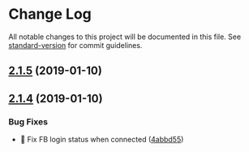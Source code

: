 # Change Log

All notable changes to this project will be documented in this file. See [standard-version](https://github.com/conventional-changelog/standard-version) for commit guidelines.

<a name="2.1.5"></a>
## [2.1.5](https://github.com/JaTango/facebook-login-vue/compare/v2.1.4...v2.1.5) (2019-01-10)



<a name="2.1.4"></a>
## [2.1.4](https://github.com/JaTango/facebook-login-vue/compare/v1.0.0...v2.1.4) (2019-01-10)


### Bug Fixes

* 🐛 Fix FB login status when connected ([4abbd55](https://github.com/JaTango/facebook-login-vue/commit/4abbd55))
